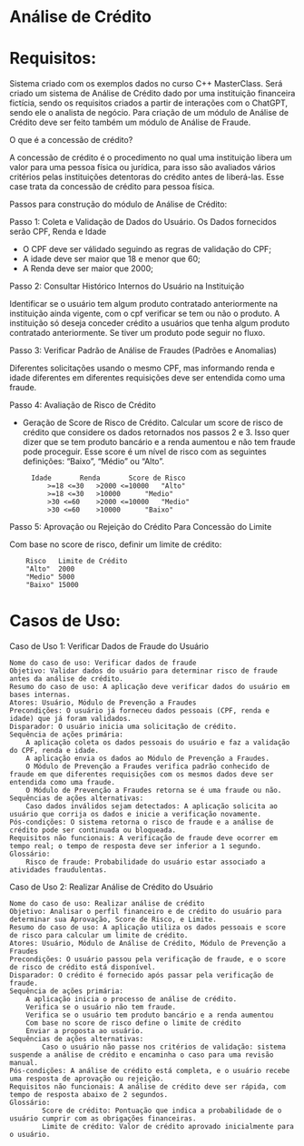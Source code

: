 # Análise de Crédito

# Requisitos:

Sistema criado com os exemplos dados no curso C++ MasterClass. Será criado um sistema de Análise de Crédito dado por uma instituição financeira fictícia, sendo os requisitos criados a partir de interações com o ChatGPT, sendo ele o analista de negócio. Para criação de um módulo de Análise de Crédito deve ser feito também um módulo de Análise de Fraude.

O que é a concessão de crédito?

A concessão de crédito é o procedimento no qual uma instituição libera um valor para uma pessoa física ou jurídica, para isso são avaliados vários critérios pelas instituições detentoras do crédito antes de liberá-las. Esse case trata da concessão de crédito para pessoa física.

Passos para construção do módulo de Análise de Crédito:

Passo 1: Coleta e Validação de Dados do Usuário. Os Dados fornecidos serão CPF, Renda e Idade

- O CPF deve ser válidado seguindo as regras de validação do CPF;
- A idade deve ser maior que 18 e menor que 60;
- A Renda deve ser maior que 2000;
        
Passo 2: Consultar Histórico Internos do Usuário na Instituição
    
Identificar se o usuário tem algum produto contratado anteriormente na instituição ainda vigente, com o cpf verificar se tem ou não o produto.
A instituição só deseja conceder crédito a usuários que tenha algum produto contratado anteriormente. 
Se tiver um produto pode seguir no fluxo.

Passo 3: Verificar Padrão de Análise de Fraudes (Padrões e Anomalias)

Diferentes solicitações usando o mesmo CPF, mas informando renda e idade diferentes em diferentes requisições deve ser entendida como uma fraude.

Passo 4: Avaliação de Risco de Crédito

- Geração de Score de Risco de Crédito. Calcular um score de risco de crédito que considere os dados retornados nos passos 2 e 3.
Isso quer dizer que se tem produto bancário e a renda aumentou e não tem fraude pode proceguir.
Esse score é um nível de risco com as seguintes definições: “Baixo”, “Médio” ou “Alto”.
        		
	  	Idade		Renda		Score de Risco
        	>=18 <=30	>2000 <=10000	"Alto"
        	>=18 <=30	>10000		"Medio"
        	>30 <=60 	>2000 <=10000	"Medio"
        	>30 <=60	>10000		"Baixo"	

Passo 5: Aprovação ou Rejeição do Crédito Para Concessão do Limite

Com base no score de risco, definir um limite de crédito: 

  		Risco	Limite de Crédito	
  		"Alto"	2000
  		"Medio"	5000
  		"Baixo"	15000		
	
# Casos de Uso:     

Caso de Uso 1: Verificar Dados de Fraude do Usuário

    Nome do caso de uso: Verificar dados de fraude
    Objetivo: Validar dados do usuário para determinar risco de fraude antes da análise de crédito.
    Resumo do caso de uso: A aplicação deve verificar dados do usuário em bases internas.
    Atores: Usuário, Módulo de Prevenção a Fraudes
    Precondições: O usuário já forneceu dados pessoais (CPF, renda e idade) que já foram validados.
    Disparador: O usuário inicia uma solicitação de crédito.
    Sequência de ações primária:
		A aplicação coleta os dados pessoais do usuário e faz a validação do CPF, renda e idade.
 		A aplicação envia os dados ao Módulo de Prevenção a Fraudes.
		O Módulo de Prevenção a Fraudes verifica padrão conhecido de fraude em que diferentes requisições com os mesmos dados deve ser entendida como uma fraude.
		O Módulo de Prevenção a Fraudes retorna se é uma fraude ou não.
    Sequências de ações alternativas:
		Caso dados inválidos sejam detectados: A aplicação solicita ao usuário que corrija os dados e inicie a verificação novamente.
    Pós-condições: O sistema retorna o risco de fraude e a análise de crédito pode ser continuada ou bloqueada.
    Requisitos não funcionais: A verificação de fraude deve ocorrer em tempo real; o tempo de resposta deve ser inferior a 1 segundo.
    Glossário:
		Risco de fraude: Probabilidade do usuário estar associado a atividades fraudulentas.
	

Caso de Uso 2: Realizar Análise de Crédito do Usuário

    Nome do caso de uso: Realizar análise de crédito
    Objetivo: Analisar o perfil financeiro e de crédito do usuário para determinar sua Aprovação, Score de Risco, e Limite.
    Resumo do caso de uso: A aplicação utiliza os dados pessoais e score de risco para calcular um limite de crédito.
    Atores: Usuário, Módulo de Análise de Crédito, Módulo de Prevenção a Fraudes
    Precondições: O usuário passou pela verificação de fraude, e o score de risco de crédito está disponível.
    Disparador: O crédito é fornecido após passar pela verificação de fraude.
    Sequência de ações primária:
		A aplicação inicia o processo de análise de crédito.
		Verifica se o usuário não tem fraude.
		Verifica se o usuário tem produto bancário e a renda aumentou 
 		Com base no score de risco define o limite de crédito
		Enviar a proposta ao usuário.
    Sequências de ações alternativas:
        	Caso o usuário não passe nos critérios de validação: sistema suspende a análise de crédito e encaminha o caso para uma revisão manual.
    Pós-condições: A análise de crédito está completa, e o usuário recebe uma resposta de aprovação ou rejeição.
    Requisitos não funcionais: A análise de crédito deve ser rápida, com tempo de resposta abaixo de 2 segundos.
    Glossário:
        	Score de crédito: Pontuação que indica a probabilidade de o usuário cumprir com as obrigações financeiras.
        	Limite de crédito: Valor de crédito aprovado inicialmente para o usuário.
